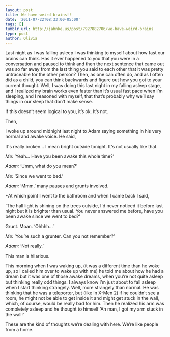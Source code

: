 ```yaml
---
layout: post
title: We have weird brains!!
date: '2011-07-22T08:33:00-05:00'
tags: []
tumblr_url: http://jahnke.us/post/7927882706/we-have-weird-brains
type: post
author: Olivia
---
```


Last night as I was falling asleep I was thinking to myself about how fast our brains can think. Has it ever happened to you that you were in a conversation and paused to think and then the next sentence that came out was so far away from the last thing you said to each other that it was pretty untraceable for the other person? Then, as one can often do, and as I often did as a child, you can think backwards and figure out how you got to your current thought. Well, I was doing this last night in my falling asleep stage, and I realized my brain works even faster than it’s usual fast pace when I’m sleeping, and I reasoned with myself, that that’s probably why we’ll say things in our sleep that don’t make sense. 

If this doesn’t seem logical to you, it’s ok. It’s not. 

Then,

I woke up around midnight last night to Adam saying something in his very normal and awake voice. He said,

It's really broken… I mean bright outside tonight. It's not usually like
that.

*Me:* ‘Yeah… Have you been awake this whole time?’

*Adam:* ‘Umm, what do you mean?’

*Me:* ‘Since we went to bed.’

*Adam:* ‘Mmm,’ many pauses and grunts involved.

*At which point I went to the bathroom and when I came back I said,

'The hall light is shining on the trees outside, I'd never noticed it before last night but it is brighter than usual. You never answered me before, have you been awake since we went to bed?'

Grunt. Moan. ‘Ohhhh…’ 

*Me:* ‘You’re such a grunter. Can you not remember?’

*Adam:* ‘Not really.’

This man is hilarious. 

This morning when I was waking up, (it was a different time than he woke up, so I called him over to wake up with me) he told me about how he had a dream but it was one of those awake dreams, when you’re not quite asleep but thinking really odd things. I always know I’m just about to fall asleep when I start thinking strangely. Well, more strangely than normal. He was thinking that he was a teleporter, but (like in X-Men 2) if he couldn’t see a room, he might not be able to get inside it and might get stuck in the wall, which, of course, would be really bad for him. Then he realized his arm was completely asleep and he thought to himself ‘Ah man, I got my arm stuck in the wall!’ 

These are the kind of thoughts we’re dealing with here. We’re like people from a home.

